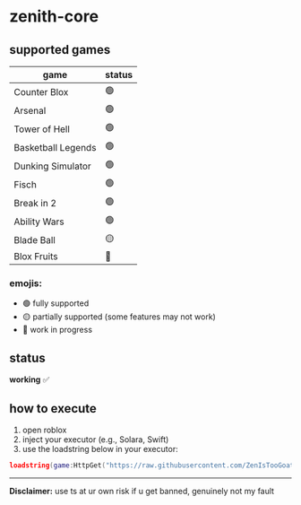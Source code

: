 # zenith-core
## supported games
| game                 | status |
|----------------------|--------|
| Counter Blox         |🟢|      
| Arsenal              |🟢|  
| Tower of Hell        |🟢|    
| Basketball Legends   |🟢 |      
| Dunking Simulator    |🟢| 
| Fisch    |🟢|    
| Break in 2    |🟢|    
| Ability Wars    |🟢|    
| Blade Ball    |🟡|    
| Blox Fruits    |🔴|    
     

### emojis:
- 🟢 fully supported
- 🟡 partially supported (some features may not work)
- 🔴 work in progress

## status
**working** ✅

## how to execute
1. open roblox
2. inject your  executor (e.g., Solara, Swift)
3. use the loadstring below in your executor:

```lua
loadstring(game:HttpGet("https://raw.githubusercontent.com/ZenIsTooGoated/zenith-core/refs/heads/main/loader.lua"))()
```


---
**Disclaimer:** use ts at ur own risk if u get banned, genuinely not my fault

